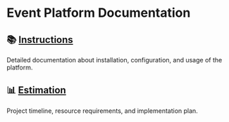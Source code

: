 # Event Platform Documentation

## 📚 [Instructions](./instruction.md)
Detailed documentation about installation, configuration, and usage of the platform.

## 📊 [Estimation](./estimation.md) 
Project timeline, resource requirements, and implementation plan.
